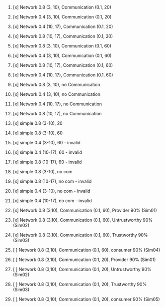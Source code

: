 1. [x] Network 0.8 (3, 10), Communication (0.1, 20)
2. [x] Network 0.4 (3, 10), Communication (0.1, 20)
3. [x] Network 0.4 (10, 17), Communication (0.1, 20)
4. [x] Network 0.8 (10, 17), Communication (0.1, 20)
5. [x] Network 0.8 (3, 10), Communication (0.1, 60)
6. [x] Network 0.4 (3, 10), Communication (0.1, 60)
7. [x] Network 0.8 (10, 17), Communication (0.1, 60)
8. [x] Network 0.4 (10, 17), Communication (0.1, 60)
9. [x] Network 0.8 (3, 10), no Communication
10. [x] Network 0.4 (3, 10), no Communication
11. [x] Network 0.4 (10, 17), no Communication
12. [x] Network 0.8 (10, 17), no Communication
13. [x] simple 0.8 (3-10), 20
14. [x] simple 0.8 (3-10), 60
15. [x] simple 0.4 (3-10), 60 - invalid
16. [x] simple 0.4 (10-17), 60 - invalid
17. [x] simple 0.8 (10-17), 60 - invalid


18. [x] simple 0.8 (3-10), no com
19. [x] simple 0.8 (10-17), no com - invalid
20. [x] simple 0.4 (3-10), no com - invalid
21. [x] simple 0.4 (10-17), no com - invalid



22. [x] Network 0.8 (3,10), Communication (0.1, 60), Provider 90% (Sim01)
23. [x] Network 0.8 (3,10), Communication (0.1, 60), Untrustworthy 90% (Sim02)
24. [x] Network 0.8 (3,10), Communication (0.1, 60), Trustworthy 90% (Sim03)

25. [ ] Network 0.8 (3,10), Communication (0.1, 60), consumer 90% (Sim04)

26. [ ] Network 0.8 (3,10), Communication (0.1, 20), Provider 90% (Sim01)
27. [ ] Network 0.8 (3,10), Communication (0.1, 20), Untrustworthy 90% (Sim02)
28. [ ] Network 0.8 (3,10), Communication (0.1, 20), Trustworthy 90% (Sim03)
29. [ ] Network 0.8 (3,10), Communication (0.1, 20), consumer 90% (Sim05)
